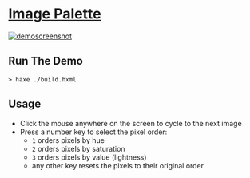 # [Image Palette](http://bradlyman.github.io/get-creative-with-heaps/P1-Color/3-2-image-palette/)

<a href="http://bradlyman.github.io/get-creative-with-heaps/P1-Color/3-2-image-palette/"
   title="Live Demo" >
  ![demoscreenshot](https://bradlyman.github.io/get-creative-with-heaps/P1-Color/3-2-image-palette/Screenshot.png)
</a>

## Run The Demo

```
> haxe ./build.hxml
```

## Usage

* Click the mouse anywhere on the screen to cycle to the next image
* Press a number key to select the pixel order:
  * `1` orders pixels by hue
  * `2` orders pixels by saturation
  * `3` orders pixels by value (lightness)
  * any other key resets the pixels to their original order
